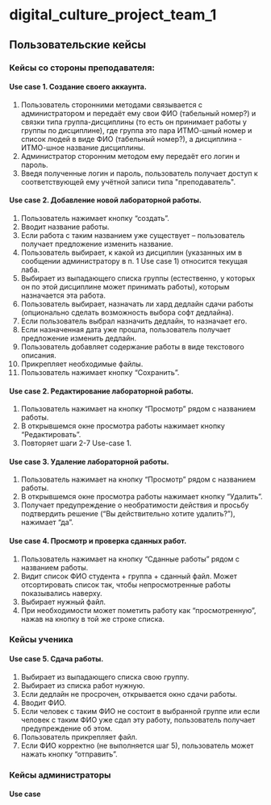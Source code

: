 # digital_culture_project_team_1
## Пользовательские кейсы
### Кейсы со стороны преподавателя:
#### Use case 1. Создание своего аккаунта.
1. Пользователь сторонними методами связывается с администратором и передаёт ему свои ФИО (табельный номер?) и связки типа группа-дисциплины (то есть он принимает работы у группы по дисциплине), где группа это пара ИТМО-шный номер и список людей в виде ФИО (табельный номер?), а дисциплина - ИТМО-шное название дисциплины.
2. Администратор сторонним методом ему передаёт его логин и пароль.
3. Введя полученные логин и пароль, пользователь получает доступ к соответствующей ему учётной записи типа "преподаватель".
#### Use case 2. Добавление новой лабораторной работы.
1. Пользователь нажимает кнопку “создать”.
2. Вводит название работы. 
3. Если работа с таким названием уже существует – пользователь получает предложение изменить название.
4. Пользователь выбирает, к какой из дисциплин (указанных им в сообщении администратору в п. 1 Use case 1) относится текущая лаба.
5. Выбирает из выпадающего списка группы (естественно, у которых он по этой дисциплине может принимать работы), которым назначается эта работа.
6. Пользователь выбирает, назначать ли хард дедлайн сдачи работы (опционально сделать возможность выбора софт дедлайна).
7. Если пользователь выбрал назначить дедлайн, то назначает его.
8. Если назначенная дата уже прошла, пользователь получает предложение изменить дедлайн.
9.  Пользователь добавляет содержание работы в виде текстового описания.
10. Прикрепляет необходимые файлы.
11. Пользователь нажимает кнопку “Сохранить”.
#### Use case 2. Редактирование лабораторной работы.
1. Пользователь нажимает на кнопку “Просмотр” рядом с названием работы.
2. В открывшемся окне просмотра работы нажимает кнопку “Редактировать”.
3. Повторяет шаги 2-7 Use-case 1.
#### Use case 3. Удаление лабораторной работы.
1. Пользователь нажимает на кнопку “Просмотр” рядом с названием работы.
2. В открывшемся окне просмотра работы нажимает кнопку “Удалить”.
3. Получает предупреждение о необратимости действия и просьбу подтвердить решение (“Вы действительно хотите удалить?”), нажимает “да”.
#### Use case 4. Просмотр и проверка сданных работ.
1. Пользователь нажимает на кнопку “Сданные работы” рядом с названием работы.
2. Видит список ФИО студента + группа + сданный файл. Может отсортировать список так, чтобы непросмотренные работы показывались наверху.
3. Выбирает нужный файл.
4. При необходимости может пометить работу как “просмотренную”, нажав на кнопку в той же строке списка.

### Кейсы ученика
#### Use case 5. Сдача работы.
1. Выбирает из выпадающего списка свою группу.
2. Выбирает из списка работ нужную.
3. Если дедлайн не просрочен, открывается окно сдачи работы.
4. Вводит ФИО.
5. Если человек с таким ФИО не состоит в выбранной группе или если человек с таким ФИО уже сдал эту работу, пользователь получает предупреждение об этом.
6. Пользователь прикрепляет файл.
7. Если ФИО корректно (не выполняется шаг 5), пользователь может нажать кнопку “отправить”.

### Кейсы администраторы
#### Use case 
